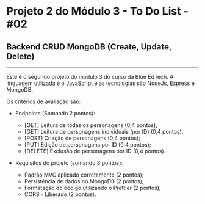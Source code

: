 # Projeto 2 do Módulo 3 - To Do List - #02

## Backend CRUD MongoDB (Create, Update, Delete)

---

Este é o segundo projeto do módulo 3 do curso da Blue EdTech.
A linguagem utilizada é o JavaScript e as tecnologias são NodeJs, Express e MongoDB.

Os critérios de avaliação são:

- Endpoints (Somando 2 pontos):

  - [GET] Leitura de todas os personagens (0,4 pontos);
  - [GET] Leitura de personagens individuais (por ID) (0,4 pontos).
  - [POST] Criação de personagens (0,4 pontos);
  - [PUT] Edição de personagens por ID (0,4 pontos);
  - [DELETE] Exclusão de personagens por ID (0,4 pontos).

- Requisitos do projeto (somando 8 pontos):

  - Padrão MVC aplicado corretamente (2 pontos);
  - Persistência de dados no MongoDB (2 pontos);
  - Formatação do código utilizando o Prettier (2 pontos);
  - CORS - Liberado (2 pontos).
